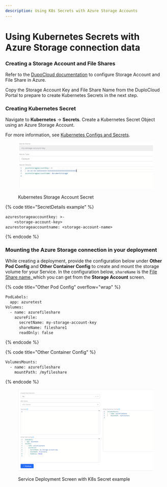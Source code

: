 ```yaml
---
description: Using K8s Secrets with Azure Storage Accounts
---
```


# Using Kubernetes Secrets with Azure Storage connection data

### **Creating a Storage Account and File Shares**

Refer to the [DupoCloud documentation](using-kubernetes-secrets-with-azure-storage-connection-data.md#creating-a-storage-account-and-file-shares) to configure Storage Account and File Share in Azure.

Copy the Storage Account Key and File Share Name from the DuploCloud Portal to prepare to create Kubernetes Secrets in the next step.

### **Creating Kubernetes Secret**

Navigate to **Kubernetes** -> **Secrets**. Create a Kubernetes Secret Object using an Azure Storage Account.&#x20;

For more information, see [Kubernetes Configs and Secrets](./).

<figure><img src="../../.gitbook/assets/image (381).png" alt=""><figcaption><p>Kubernetes Storage Account Secret</p></figcaption></figure>

{% code title="SecretDetails example" %}
```
azurestorageaccountkey: >-
    <storage-account-key>
azurestorageaccountname: <storage-account-name>
```
{% endcode %}

### Mounting the Azure Storage connection in your deployment

While creating a deployment, provide the configuration below under **Other Pod Config** and **Other Container Config** to create and mount the storage volume for your Service. In the configuration below, `shareName` is the [File Share name, ](../../overview-2/azure-services/storage-account.md#create-and-view-file-shares)which you can get from the **Storage Account** screen.

{% code title="Other Pod Config" overflow="wrap" %}
```
PodLabels:
  app: azuretest
Volumes:
  - name: azurefileshare
    azureFile:
      secretName: my-storage-account-key
      shareName: fileshare1
      readOnly: false
```
{% endcode %}

{% code title="Other Container Config" %}
```
VolumesMounts:
  - name: azurefileshare
    mountPath: /myfileshare
```
{% endcode %}

<figure><img src="../../.gitbook/assets/image (382).png" alt=""><figcaption><p>Service Deployment Screen with K8s Secret example</p></figcaption></figure>
